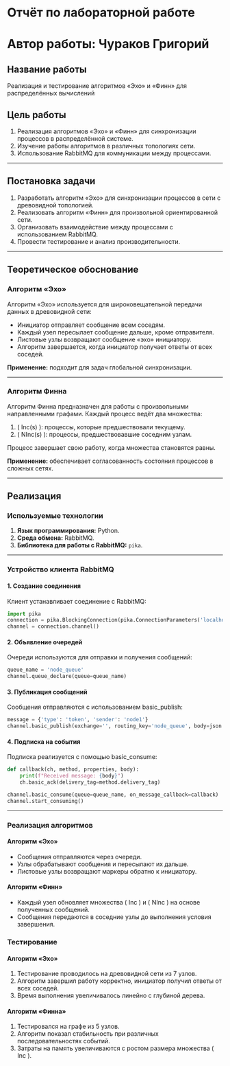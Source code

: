 # Отчёт по лабораторной работе
# Автор работы: Чураков Григорий

## Название работы
Реализация и тестирование алгоритмов «Эхо» и «Финн» для распределённых вычислений

## Цель работы
1. Реализация алгоритмов «Эхо» и «Финн» для синхронизации процессов в распределённой системе.
2. Изучение работы алгоритмов в различных топологиях сети.
3. Использование RabbitMQ для коммуникации между процессами.

---

## Постановка задачи
1. Разработать алгоритм «Эхо» для синхронизации процессов в сети с древовидной топологией.
2. Реализовать алгоритм «Финн» для произвольной ориентированной сети.
3. Организовать взаимодействие между процессами с использованием RabbitMQ.
4. Провести тестирование и анализ производительности.

---

## Теоретическое обоснование

### Алгоритм «Эхо»
Алгоритм «Эхо» используется для широковещательной передачи данных в древовидной сети:
- Инициатор отправляет сообщение всем соседям.
- Каждый узел пересылает сообщение дальше, кроме отправителя.
- Листовые узлы возвращают сообщение «эхо» инициатору.
- Алгоритм завершается, когда инициатор получает ответы от всех соседей.

**Применение:** подходит для задач глобальной синхронизации.

---

### Алгоритм Финна
Алгоритм Финна предназначен для работы с произвольными направленными графами. 
Каждый процесс ведёт два множества:
1. \( Inc(s) \): процессы, которые предшествовали текущему.
2. \( NInc(s) \): процессы, предшествовавшие соседним узлам.

Процесс завершает свою работу, когда множества становятся равны.

**Применение:** обеспечивает согласованность состояния процессов в сложных сетях.

---

## Реализация

### Используемые технологии
1. **Язык программирования:** Python.
2. **Среда обмена:** RabbitMQ.
3. **Библиотека для работы с RabbitMQ:** `pika`.

---

### Устройство клиента RabbitMQ
#### 1. Создание соединения
Клиент устанавливает соединение с RabbitMQ:
```python
import pika
connection = pika.BlockingConnection(pika.ConnectionParameters('localhost'))
channel = connection.channel()
```

#### 2. Объявление очередей
Очереди используются для отправки и получения сообщений:
```python
queue_name = 'node_queue'
channel.queue_declare(queue=queue_name)
```

#### 3. Публикация сообщений
Сообщения отправляются с использованием basic_publish:
```python
message = {'type': 'token', 'sender': 'node1'}
channel.basic_publish(exchange='', routing_key='node_queue', body=json.dumps(message))
```

#### 4. Подписка на события
Подписка реализуется с помощью basic_consume:

```python
def callback(ch, method, properties, body):
    print(f"Received message: {body}")
    ch.basic_ack(delivery_tag=method.delivery_tag)

channel.basic_consume(queue=queue_name, on_message_callback=callback)
channel.start_consuming()
```

---

### Реализация алгоритмов

#### Алгоритм «Эхо»

- Сообщения отправляются через очереди.
- Узлы обрабатывают сообщения и пересылают их дальше.
- Листовые узлы возвращают маркеры обратно к инициатору.

#### Алгоритм «Финн»

- Каждый узел обновляет множества ( Inc ) и ( NInc ) на основе полученных сообщений.
- Сообщения передаются в соседние узлы до выполнения условия завершения.

### Тестирование

#### Алгоритм «Эхо»

1.	Тестирование проводилось на древовидной сети из 7 узлов.
2.	Алгоритм завершил работу корректно, инициатор получил ответы от всех соседей.
3.	Время выполнения увеличивалось линейно с глубиной дерева.

#### Алгоритм «Финна»

1.	Тестировался на графе из 5 узлов.
2. Алгоритм показал стабильность при различных последовательностях событий.
3.	Затраты на память увеличиваются с ростом размера множества ( Inc ).